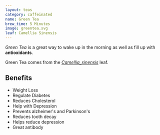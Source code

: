 ```yaml
---
layout: teas
category: caffeinated
name: Green Tea
brew_time: 5 Minutes
image: greentea.svg
leaf: Camellia Sinensis
---
```


*Green Tea* is a great way to wake up in the morning as well as fill up with **antioxidants**.

Green Tea comes from the [*Camellia_sinensis*](http://en.wikipedia.org/wiki/Camellia_sinensis) leaf.

## Benefits

- Weight Loss
- Regulate Diabetes 
- Reduces Cholesterol
- Help with Depression
- Prevents alzheimer's and Parkinson's
- Reduces tooth decay
- Helps reduce depression
- Great antibody
